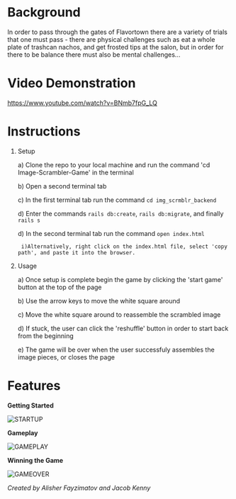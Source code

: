 Background
==========

In order to pass through the gates of Flavortown there are a variety of trials that one must pass - there are physical challenges such as eat a whole plate of trashcan nachos, and get frosted tips at the salon, but in order for there to be balance there must also be mental challenges...

Video Demonstration
===================

https://www.youtube.com/watch?v=BNmb7fpG_LQ

Instructions
============

1) Setup

    a) Clone the repo to your local machine and run the command 'cd Image-Scrambler-Game' in the terminal
    
    b) Open a second terminal tab
    
    c) In the first terminal tab run the command `cd img_scrmblr_backend`
    
    d) Enter the commands `rails db:create`, `rails db:migrate`, and finally `rails s`
    
    d) In the second terminal tab run the command `open index.html` 
    
        i)Alternatively, right click on the index.html file, select 'copy path', and paste it into the browser.

2) Usage

    a) Once setup is complete begin the game by clicking the 'start game' button at the top of the page
    
    b) Use the arrow keys to move the white square around
    
    c) Move the white square around to reassemble the scrambled image 
    
    d) If stuck, the user can click the 'reshuffle' button in order to start back from the beginning 
    
    e) The game will be over when the user successfuly assembles the image pieces, or closes the page  

Features
========

**Getting Started**

![STARTUP](https://media.giphy.com/media/UrPH02ZBQqXk0ZW9Qk/giphy.gif)

**Gameplay**

![GAMEPLAY](https://media.giphy.com/media/ckThXih9Pi1Oyzyh6M/giphy.gif)

**Winning the Game**

![GAMEOVER](https://media.giphy.com/media/WqG4OWOPnen5GVE036/giphy.gif)

*Created by Alisher Fayzimatov and Jacob Kenny*
